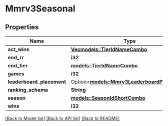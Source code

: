 # Mmrv3Seasonal

## Properties

Name | Type | Description | Notes
------------ | ------------- | ------------- | -------------
**act_wins** | [**Vec<models::TierIdNameCombo>**](TierIdNameCombo.md) |  | 
**end_rr** | **i32** |  | 
**end_tier** | [**models::TierIdNameCombo**](TierIdNameCombo.md) |  | 
**games** | **i32** |  | 
**leaderboard_placement** | Option<[**models::Mmrv3LeaderboardPlacement**](MMRV3LeaderboardPlacement.md)> |  | [optional]
**ranking_schema** | **String** |  | 
**season** | [**models::SeasonIdShortCombo**](SeasonIdShortCombo.md) |  | 
**wins** | **i32** |  | 

[[Back to Model list]](../README.md#documentation-for-models) [[Back to API list]](../README.md#documentation-for-api-endpoints) [[Back to README]](../README.md)


